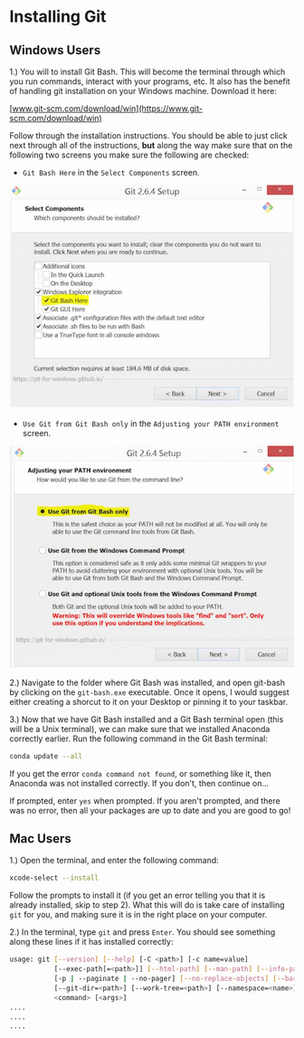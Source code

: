 # Installing Git 

## Windows Users

1.) You will to install Git Bash. This will become the terminal
through which you run commands, interact with your programs, etc. It also 
has the benefit of handling git installation on your Windows machine. Download
it here: 

[www.git-scm.com/download/win](https://www.git-scm.com/download/win)

Follow through the installation instructions. You should be able to just
click next through all of the instructions, **but** along the way make
sure that on the following two screens you make sure the following 
are checked: 

* `Git Bash Here` in the `Select Components` screen. 

![select_components_img](readme_imgs/select_components.JPG)

* `Use Git from Git Bash only` in the `Adjusting your PATH environment` 
  screen. 

![path_img](readme_imgs/path.JPG)

2.) Navigate to the folder where Git Bash was installed, and open git-bash
by clicking on the `git-bash.exe` executable. Once it opens, I would suggest
either creating a shorcut to it on your Desktop or pinning it to your 
taskbar. 

3.) Now that we have Git Bash installed and a Git Bash terminal open (this 
will be a Unix terminal), we can make sure that we installed Anaconda 
correctly earlier. Run the following command in the Git Bash terminal: 

```bash
conda update --all
```

If you get the error `conda command not found`, or something like it, 
then Anaconda was not installed correctly. If you don't, then 
continue on...

If prompted, enter `yes` when prompted. If you aren't prompted, and
there was no error, then all your packages are up to date and you are 
good to go!

## Mac Users

1.) Open the terminal, and enter the following command: 

```bash
xcode-select --install
```

Follow the prompts to install it (if you get an error telling you that it 
is already installed, skip to step 2). What this will do is take care of 
installing `git` for you, and making sure it is in the right place on your 
computer. 

2.) In the terminal, type `git` and press `Enter`. You should see something 
along these lines if it has installed correctly: 

```bash 
usage: git [--version] [--help] [-C <path>] [-c name=value]
           [--exec-path[=<path>]] [--html-path] [--man-path] [--info-path]
           [-p | --paginate | --no-pager] [--no-replace-objects] [--bare]
           [--git-dir=<path>] [--work-tree=<path>] [--namespace=<name>]
           <command> [<args>]
....
....
....
```
